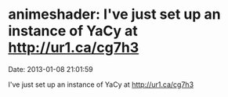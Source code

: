 animeshader: I\'ve just set up an instance of YaCy at http://ur1.ca/cg7h3
=========================================================================

Date: 2013-01-08 21:01:59

I\'ve just set up an instance of YaCy at <http://ur1.ca/cg7h3>
